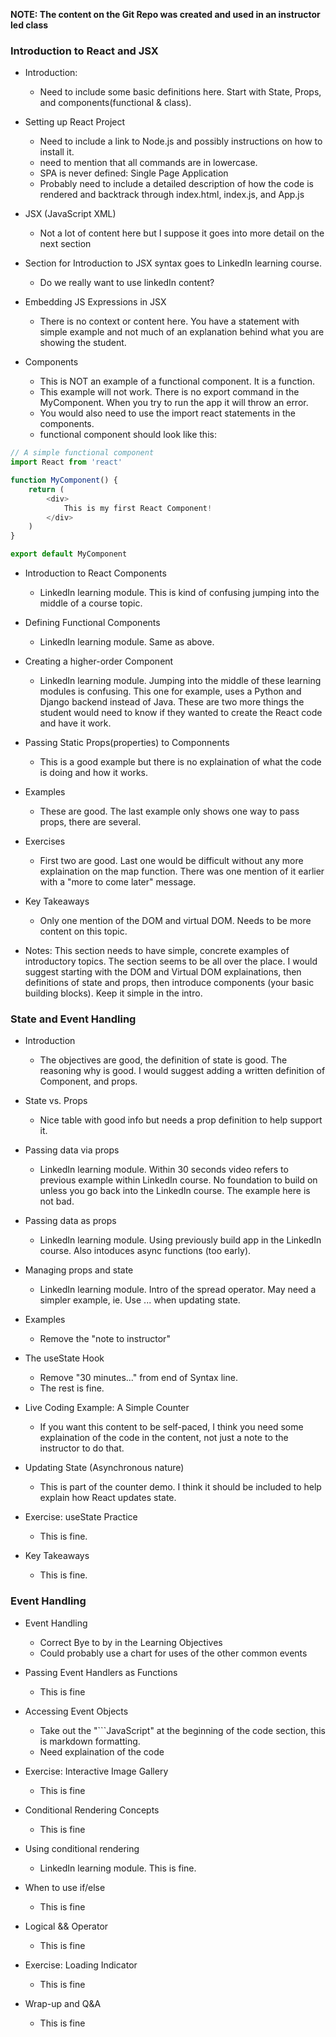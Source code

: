 **NOTE: The content on the Git Repo was created and used in an instructor led class**

### Introduction to React and JSX

* Introduction:
    * Need to include some basic definitions here.  Start with State, Props, and components(functional & class). 

* Setting up React Project
    * Need to include a link to Node.js and possibly instructions on how to install it. 
    * need to mention that all commands are in lowercase. 
    * SPA is never defined:  Single Page Application
    * Probably need to include a detailed description of how the code is rendered and backtrack through index.html, index.js, and App.js

* JSX (JavaScript XML)
    * Not a lot of content here but I suppose it goes into more detail on the next section

* Section for Introduction to JSX syntax goes to LinkedIn learning course.  
    * Do we really want to use linkedIn content?

* Embedding JS Expressions in JSX
    * There is no context or content here.  You have a statement with simple example and not much of an explanation behind what you are showing the student. 

* Components
    * This is NOT an example of a functional component.  It is a function. 
    * This example will not work.  There is no export command in the MyComponent.  When you try to run the app it will throw an error.
    * You would also need to use the import react statements in the components. 
    * functional component should look like this:

```js
// A simple functional component
import React from 'react'

function MyComponent() {
    return (
        <div>
            This is my first React Component!
        </div>
    )
}

export default MyComponent
```

* Introduction to React Components
    * LinkedIn learning module.  This is kind of confusing jumping into the middle of a course topic. 

* Defining Functional Components
    * LinkedIn learning module.  Same as above.

* Creating a higher-order Component
    * LinkedIn learning module.  Jumping into the middle of these learning modules is confusing.  This one for example, uses a Python and Django backend instead of Java.  These are two more things the student would need to know if they wanted to create the React code and have it work.  

* Passing Static Props(properties) to Componnents
    * This is a good example but there is no explaination of what the code is doing and how it works. 

* Examples
    * These are good.  The last example only shows one way to pass props, there are several. 
 
* Exercises
    * First two are good.  Last one would be difficult without any more explaination on the map function. There was one mention of it earlier with a "more to come later" message.

* Key Takeaways
    * Only one mention of the DOM and virtual DOM.  Needs to be more content on this topic. 

* Notes:  This section needs to have simple, concrete examples of introductory topics. The section seems to be all over the place.  I would suggest starting with the DOM and Virtual DOM explainations, then definitions of state and props, then introduce components (your basic building blocks). Keep it simple in the intro.

### State and Event Handling

* Introduction
    * The objectives are good, the definition of state is good.  The reasoning why is good.  I would suggest adding a written definition of Component, and props.

* State vs. Props
    * Nice table with good info but needs a prop definition to help support it.

* Passing data via props
    * LinkedIn learning module.  Within 30 seconds video refers to previous example within LinkedIn course.  No foundation to build on unless you go back into the LinkedIn course. The example here is not bad. 

* Passing data as props
    * LinkedIn learning module.  Using previously build app in the LinkedIn course.  Also intoduces async functions (too early).

* Managing props and state
    * LinkedIn learning module. Intro of the spread operator. May need a simpler example, ie. Use ... when updating state.

* Examples
    * Remove the "note to instructor"

* The useState Hook
    * Remove "30 minutes..." from end of Syntax line.
    * The rest is fine.

* Live Coding Example: A Simple Counter
    * If you want this content to be self-paced, I think you need some explaination of the code in the content, not just a note to the instructor to do that. 

* Updating State (Asynchronous nature)
    * This is part of the counter demo.  I think it should be included to help explain how React updates state. 

* Exercise: useState Practice
    * This is fine.

* Key Takeaways
    * This is fine. 

### Event Handling

* Event Handling
    * Correct Bye to by in the Learning Objectives
    * Could probably use a chart for uses of the other common events

* Passing Event Handlers as Functions
    * This is fine

* Accessing Event Objects
    * Take out the "```JavaScript" at the beginning of the code section, this is markdown formatting.
    * Need explaination of the code

* Exercise: Interactive Image Gallery
    * This is fine

* Conditional Rendering Concepts
    * This is fine

* Using conditional rendering
    * LinkedIn learning module. This is fine. 

* When to use if/else
    * This is fine

* Logical && Operator
    * This is fine

* Exercise: Loading Indicator
    * This is fine

* Wrap-up and Q&A
    * This is fine